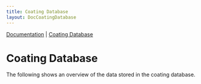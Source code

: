 ```yaml
---
title: Coating Database
layout: DocCoatingDatabase
---
```

[Documentation](/doc) | [Coating Database](/doc/coatings)

# Coating Database

The following shows an overview of the data stored in the coating database.
